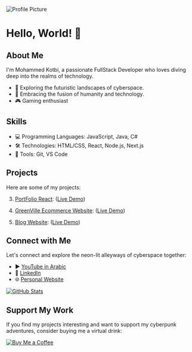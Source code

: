 ![Profile Picture](https://media.licdn.com/dms/image/D4E16AQF-ZTqpOqlsTQ/profile-displaybackgroundimage-shrink_350_1400/0/1694969691477?e=1720656000&v=beta&t=w814KONGU1qE52zZwU2_X_FVQhgipgYYYb3VLxziZXo)

# Hello, World! 👋

## About Me

I'm Mohammed Kotbi, a passionate FullStack Developer who loves diving deep into the realms of technology. 

- 🌌 Exploring the futuristic landscapes of cyberspace.
- 🤖 Embracing the fusion of humanity and technology.
- 🎮 Gaming enthusiast

## Skills

- 💻 Programming Languages: JavaScript, Java, C#
- 🛠️ Technologies: HTML/CSS, React, Node.js, Next.js
- 🔧 Tools: Git, VS Code

## Projects

Here are some of my projects:

3. [PortFolio React](https://github.com/shadowofleaf96/React-Vite-PortFolio):
   ([Live Demo](https://new-portfolio-z3hb.onrender.com/))

3. [GreenVille Ecommerce Website](https://github.com/shadowofleaf96/GreenVille-Ecommerce_Final_Project):
   ([Live Demo](https://greenville-frontend.onrender.com/))

3. [Blog Website](https://github.com/shadowofleaf96/BlogWebsite):
   ([Live Demo](https://github.com/shadowofleaf96/BlogWebsite))

## Connect with Me

Let's connect and explore the neon-lit alleyways of cyberspace together:

- ▶️ [YouTube in Arabic](https://www.youtube.com/channel/UC9_eEbHsL_1TL1O67Fwe7Yw)
- 💼 [LinkedIn](https://www.linkedin.com/in/mkotbi)
- 🌐 [Personal Website](https://new-portfolio-z3hb.onrender.com/)

[![GitHub Stats](https://github-readme-stats.vercel.app/api?username=shadowofleaf96&show_icons=true&hide_border=true&title_color=9932CC&text_color=EE82EE&bg_color=0d1117&show_owner=true)](https://github.com/shadowofleaf96)

## Support My Work

If you find my projects interesting and want to support my cyberpunk adventures, consider buying me a virtual drink:

[![Buy Me a Coffee](https://img.shields.io/badge/Buy%20Me%20a%20Coffee-Donate-orange)](https://ko-fi.com/shadowofleaf96)
